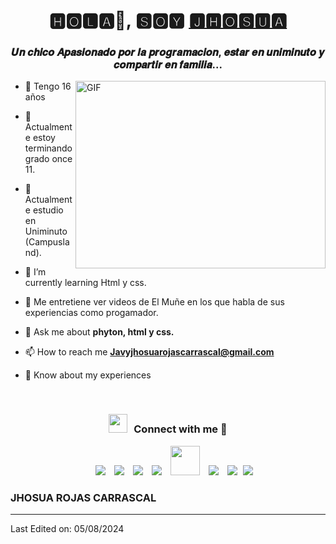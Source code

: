 <h1 align="center">🅷🅾🅻🅰👋, 🆂🅾🆈 <a href="https://100rabhcsmc.github.io/Me.io/" target="blank">
🅹🅷🅾🆂🆄🅰</a></h1>
<h3 align="center">𝑼𝒏 𝒄𝒉𝒊𝒄𝒐 𝑨𝒑𝒂𝒔𝒊𝒐𝒏𝒂𝒅𝒐 𝒑𝒐𝒓 𝒍𝒂 𝒑𝒓𝒐𝒈𝒓𝒂𝒎𝒂𝒄𝒊𝒐𝒏, 𝒆𝒔𝒕𝒂𝒓 𝒆𝒏 𝒖𝒏𝒊𝒎𝒊𝒏𝒖𝒕𝒐 𝒚 𝒄𝒐𝒎𝒑𝒂𝒓𝒕𝒊𝒓 𝒆𝒏 𝒇𝒂𝒎𝒊𝒍𝒊𝒂...</h3

<a target="_blank" align="center">
  <img align="right" top="500" height="300" width="400" alt="GIF" src="https://media.giphy.com/media/SWoSkN6DxTszqIKEqv/giphy.gif">
</a>

- 📝 Tengo 16 años

- 🔭 Actualmente estoy terminando grado once 11.<a href="https://phoenix.tech/griffyn/" target="blank"></a>

- 🌱 Actualmente estudio en Uniminuto (Campusland).

- 💎 I’m currently learning Html y css.<a href="" target="blank"></a>

- 📝 Me entretiene ver videos de El Muñe en los que habla de sus experiencias como progamador.

- 💬 Ask me about **phyton, html y css.**

- 📫 How to reach me **Javyjhosuarojascarrascal@gmail.com**

- 📄 Know about my experiences <a href="" target="blank"></a>
<br/>
<h3 align="center" > <img src="https://media.giphy.com/media/iY8CRBdQXODJSCERIr/giphy.gif" width="30" height="30" style="margin-right: 10px;">Connect with me 🤝 </h3>

<p align="center">

 <div align="center"  class="icons-social" style="margin-left: 10px;">
        <a style="margin-left: 10px;"  target="_blank" href="https://www.linkedin.com/in/saurabhmchavan/">
			<img src="https://img.icons8.com/doodle/40/000000/linkedin--v2.png"></a>
        <a style="margin-left: 10px;" target="_blank" href="https://github.com/100rabhcsmc">
		<img src="https://img.icons8.com/doodle/40/000000/github--v1.png"></a>
		<a style="margin-left: 10px;" target="_blank" href="https://stackoverflow.com/users/12053852/saurabh-chavan?tab=profile">
				<img src="https://img.icons8.com/external-tal-revivo-color-tal-revivo/40/000000/external-stack-overflow-is-a-question-and-answer-site-for-professional-logo-color-tal-revivo.png"></a>
	   <a style="margin-left: 10px;" target="_blank" href="https://dev.to/100rabhcsmc">
					<img src="https://img.icons8.com/external-sketchy-juicy-fish/0.6x/external-blog-online-services-sketchy-sketchy-juicy-fish.png"></a>
        <a style="margin-left: 10px;" target="_blank" href="https://www.instagram.com/jhosua_carrascal_17?igsh=MXhsaDVlcHBiczlzeA==">
			<img width = 47px; src="https://github.com/user-attachments/assets/69bfb1ae-ac99-4f06-8cd2-15c5d26811e6"></a>
		<a style="margin-left: 10px;" target="_blank" href="https://twitter.com/100rabhcsmc">
			<img src="https://img.icons8.com/doodle/1x/twitter-squared--v2.png" ></a>
		<a style="margin-left: 10px;" target="_blank" href="https://www.youtube.com/channel/UC-ZdNkKNHC6KguDqNFKO2Nw?view_as=subscriber">
				<img src="https://img.icons8.com/doodle/1x/youtube--v2.png" ></a>
		<a style="margin-left: 5px;" target="_blank" href="https://github.com/100rabhcsmc/Me.io/blob/master/01SaurabhChavanReactNativeResume.pdf">
					<img src="https://img.icons8.com/plasticine/0.5x/resume.png" ></a>
      </div>

</p>

### JHOSUA ROJAS CARRASCAL

---

Last Edited on: 05/08/2024
